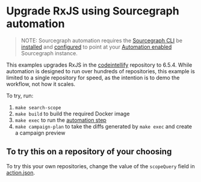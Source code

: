 # Upgrade RxJS using Sourcegraph automation

> NOTE: Sourcegraph automation requires the [Sourcegraph CLI](https://github.com/sourcegraph/src-cli) be [installed](https://github.com/sourcegraph/src-cli#installation) and [configured](https://github.com/sourcegraph/src-cli#setup) to point at your [Automation enabled](https://docs.sourcegraph.com/user/automation#configuration) Sourcegraph instance.

This examples upgrades RxJS in the [codeintellify](https://github.com/sourcegraph/codeintellify) repository to 6.5.4. While automation is designed to run over hundreds of repositories, this example is limited to a single repository for speed, as the intention is to demo the workflow, not how it scales.

To try, run:

1. `make search-scope`
1. `make build` to build the required Docker image
1. `make exec` to run the [automation step](action.json)
1. `make campaign-plan` to take the diffs generated by `make exec` and create a campaign preview

## To try this on a repository of your choosing

To try this your own repositories, change the value of the `scopeQuery` field in [action.json](action.json).
